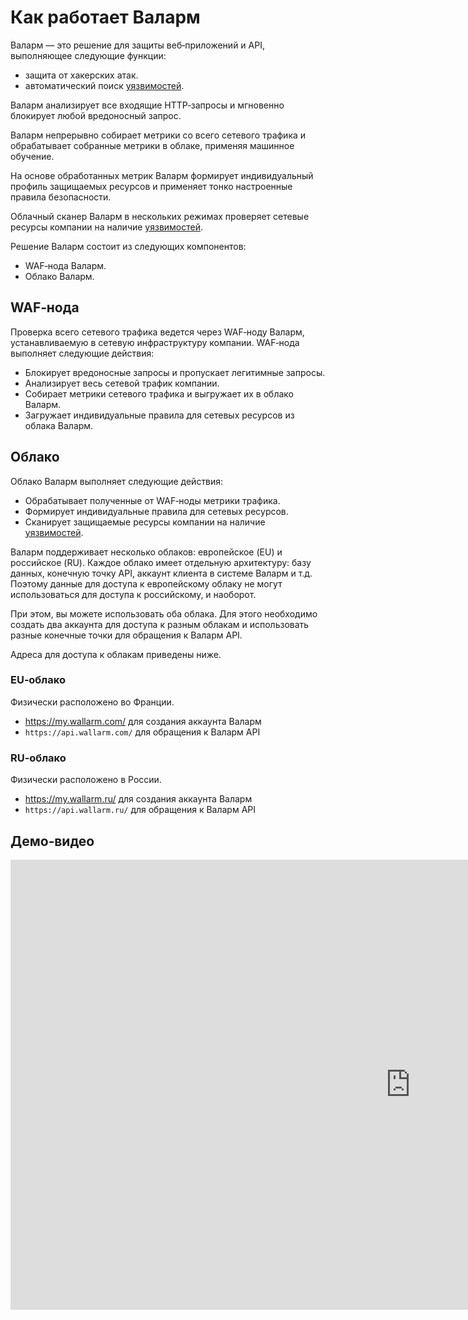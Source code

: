 # Как работает Валарм

Валарм — это решение для защиты веб‑приложений и API, выполняющее следующие функции:

* защита от хакерских атак.
* автоматический поиск [уязвимостей](../glossary-ru.md#уязвимость).

Валарм анализирует все входящие HTTP‑запросы и мгновенно блокирует любой
вредоносный запрос.

Валарм непрерывно собирает метрики со всего сетевого трафика и обрабатывает собранные метрики в облаке, применяя машинное обучение.

На основе обработанных метрик Валарм формирует индивидуальный профиль защищаемых ресурсов и применяет тонко настроенные правила безопасности.

Облачный сканер Валарм в нескольких режимах проверяет сетевые ресурсы компании на наличие [уязвимостей](../glossary-ru.md#уязвимость).

Решение Валарм состоит из следующих компонентов:

* WAF‑нода Валарм.
* Облако Валарм.

## WAF‑нода

Проверка всего сетевого трафика ведется через WAF‑ноду Валарм, устанавливаемую в сетевую инфраструктуру компании. WAF‑нода выполняет следующие действия:

* Блокирует вредоносные запросы и пропускает легитимные запросы.
* Анализирует весь сетевой трафик компании.
* Собирает метрики сетевого трафика и выгружает их в облако Валарм.
* Загружает индивидуальные правила для сетевых ресурсов из облака Валарм.

## Облако

Облако Валарм выполняет следующие действия:

* Обрабатывает полученные от WAF‑ноды метрики трафика.
* Формирует индивидуальные правила для сетевых ресурсов.
* Сканирует защищаемые ресурсы компании на наличие [уязвимостей](../glossary-ru.md#уязвимость).

Валарм поддерживает несколько облаков: европейское (EU) и российское (RU). Каждое облако имеет отдельную архитектуру: базу данных, конечную точку API, аккаунт клиента в системе Валарм и т.д. Поэтому данные для доступа к европейскому облаку не могут использоваться для доступа к российскому, и наоборот.
 
При этом, вы можете использовать оба облака. Для этого необходимо создать два аккаунта для доступа к разным облакам и использовать разные конечные точки для обращения к Валарм API. 
 
Адреса для доступа к облакам приведены ниже.

### EU‑облако

Физически расположено во Франции.

* https://my.wallarm.com/ для создания аккаунта Валарм
* `https://api.wallarm.com/` для обращения к Валарм API

### RU‑облако

Физически расположено в России.

* https://my.wallarm.ru/ для создания аккаунта Валарм
* `https://api.wallarm.ru/` для обращения к Валарм API

## Демо‑видео

<div class="video-wrapper">
  <iframe width="1280" height="720" src="https://www.youtube.com/embed/Qh-Wof1C3Ak" frameborder="0" allow="accelerometer; autoplay; encrypted-media; gyroscope; picture-in-picture" allowfullscreen></iframe>
</div>